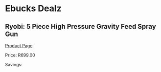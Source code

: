 
# Ebucks Dealz
## Ryobi: 5 Piece High Pressure Gravity Feed Spray Gun
[Product Page](https://www.ebucks.com/web/shop/productSelected.do?prodId=335447816&catId=336131644)

Price: R699.00

Savings: 


	